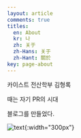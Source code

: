 ```yaml
---
layout: article
comments: true
titles:
  en: About
  kr: 나
  zh: 关于
  zh-Hans: 关于
  zh-Hant: 關於
key: page-about
---
```


카이스트 전산학부 김형록

때는 자기 PR의 시대

블로그를 만들었다.

![text](https://raw.githubusercontent.com/q0115643/my_blog/master/assets/images/zzal/believe/1.jpg){:width="300px"}

